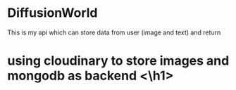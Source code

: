 # DiffusionWorld
This is my api which can store data from user (image and text) and return 

<h1> using cloudinary to store images and mongodb as backend <\h1>




